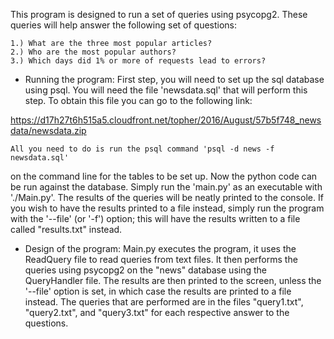 This program is designed to run a set of queries using psycopg2.
These queries will help answer the following set of questions:

	1.) What are the three most popular articles?
	2.) Who are the most popular authors?
	3.) Which days did 1% or more of requests lead to errors?


- Running the program:
	First step, you will need to set up the sql database using psql.
You will need the file 'newsdata.sql' that will perform this step. To
obtain this file you can go to the following link:

https://d17h27t6h515a5.cloudfront.net/topher/2016/August/57b5f748_newsdata/newsdata.zip

	All you need to do is run the psql command 'psql -d news -f newsdata.sql'
on the command line for the tables to be set up. Now the python code can
be run against the database.
	Simply run the 'main.py' as an executable with './Main.py'. The
results of the queries will be neatly printed to the console. If you wish
to have the results printed to a file instead, simply run the program with
the '--file' (or '-f') option; this will have the results written to a
file called "results.txt" instead.


- Design of the program:
	Main.py executes the program, it uses the ReadQuery file to read
queries from text files. It then performs the queries using psycopg2 on the
"news" database using the QueryHandler file. The results are then printed to
the screen, unless the '--file' option is set, in which case the results are
printed to a file instead.
	The queries that are performed are in the files "query1.txt",
"query2.txt", and "query3.txt" for each respective answer to the questions.
